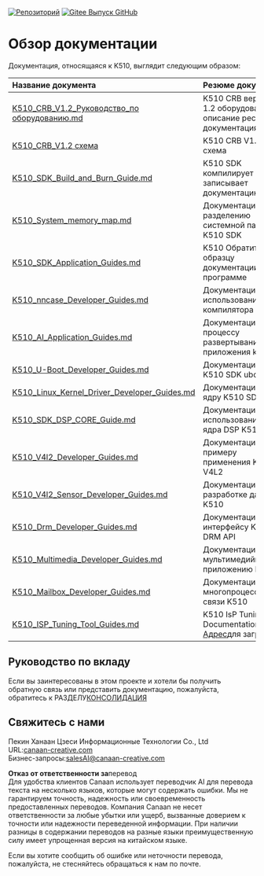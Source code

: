 [![Репозиторий](https://img.shields.io/badge/gitee-repository-blue?logo=gitee&style=plastic)](https://gitee.com/kendryte/k510_docs)
[![Gitee Выпуск GitHub](https://img.shields.io/github/v/release/kendryte/k510_docs?color=brightgreen&display_name=tag&logo=github&style=plastic)](https://github.com/kendryte/k510_docs/releases)

# Обзор документации

Документация, относящаяся к K510, выглядит следующим образом:

| Название документа | Резюме документа |
| :-- | :-- |
| [K510_CRB_V1.2_Руководство_по оборудованию.md](K510_CRB_V1.2_Hardware_Guide.md) | K510 CRB версии 1.2 оборудование описание ресурсов документация |
| [K510_CRB_V1.2 схема](https://github.com/kendryte/k510_docs/releases/download/v1.5/K510_CRB_Schematic.zip) | K510 CRB V1.2 схема|
| [K510_SDK_Build_and_Burn_Guide.md](K510_SDK_Build_and_Burn_Guide.md) | K510 SDK компилирует и записывает документацию |
| [K510_System_memory_map.md](K510_System_memory_map.md) | Документация по разделению системной памяти K510 SDK |
| [K510_SDK_Application_Guides.md](K510_SDK_Application_Guides.md) | K510 Обратитесь к образцу документации по программе |
| [K510_nncase_Developer_Guides.md](K510_nncase_Developer_Guides.md) | Документация по использованию компилятора K510 |
| [K510_AI_Application_Guides.md](K510_AI_Application_Guides.md) | Документация по процессу развертывания приложения k510 AI |
| [K510_U-Boot_Developer_Guides.md](K510_U-Boot_Developer_Guides.md) | Документация по K510 SDK uboot |
| [K510_Linux_Kernel_Driver_Developer_Guides.md](K510_Linux_Kernel_Driver_Developer_Guides.md) | Документация по ядру K510 SDK |
| [K510_SDK_DSP_CORE_Guide.md](K510_SDK_DSP_CORE_Guide.md) | Документация по использованию ядра DSP K510 |
| [K510_V4l2_Developer_Guides.md](K510_V4l2_Developer_Guides.md) | Документация по примеру применения K510 V4L2 |
| [K510_V4l2_Sensor_Developer_Guides.md](K510_V4l2_Sensor_Developer_Guides.md) | Документация по разработке датчика K510 |
| [K510_Drm_Developer_Guides.md](K510_Drm_Developer_Guides.md) | Документация по интерфейсу K510 DRM API |
| [K510_Multimedia_Developer_Guides.md](K510_Multimedia_Developer_Guides.md) | Документация по мультимедийному приложению K510 |
| [K510_Mailbox_Developer_Guides.md](K510_Mailbox_Developer_Guides.md) | Документация по многопроцессорной связи K510 |
| [K510_ISP_Tuning_Tool_Guides.md](K510_ISP_Tuning_Tool_Guides.md) | K510 IsP Tuning Tool Documentation [Адрес](https://github.com/kendryte/k510_isp_tuning_tool/releases)для загрузки|

## Руководство по вкладу

Если вы заинтересованы в этом проекте и хотели бы получить обратную связь или представить документацию, пожалуйста, обратитесь к РАЗДЕЛУ[КОНСОЛИДАЦИЯ](.github/CONTRIBUTING.md)

## Свяжитесь с нами

Пекин Ханаан Цзеси Информационные Технологии Co., Ltd  
URL:[canaan-creative.com](https://canaan-creative.com/)  
Бизнес-запросы:[salesAI@canaan-creative.com](mailto:salesAI@canaan-creative.com)

**Отказ от ответственности за**перевод  
Для удобства клиентов Canaan использует переводчик AI для перевода текста на несколько языков, которые могут содержать ошибки. Мы не гарантируем точность, надежность или своевременность предоставленных переводов. Компания Canaan не несет ответственности за любые убытки или ущерб, вызванные доверием к точности или надежности переведенной информации. При наличии разницы в содержании переводов на разные языки преимущественную силу имеет упрощенная версия на китайском языке.

Если вы хотите сообщить об ошибке или неточности перевода, пожалуйста, не стесняйтесь обращаться к нам по почте.
